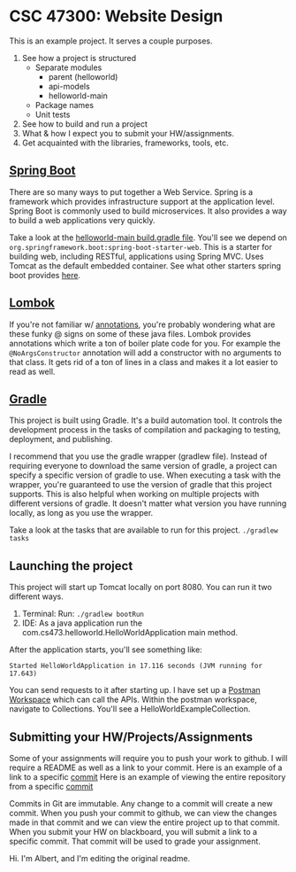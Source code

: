 # CSC 47300: Website Design

This is an example project. It serves a couple purposes.

1. See how a project is structured
    - Separate modules
        - parent (helloworld)
        - api-models
        - helloworld-main
    - Package names
    - Unit tests
2. See how to build and run a project
3. What & how I expect you to submit your HW/assignments.
4. Get acquainted with the libraries, frameworks, tools, etc.

## [Spring Boot](https://spring.io/projects/spring-boot#overview)
There are so many ways to put together a Web Service. Spring is a framework which provides infrastructure support at the application level. Spring Boot is commonly used to build microservices. It also provides a way to build a web applications very quickly.

Take a look at the [helloworld-main build.gradle file](../helloworld-main/build.gradle). You'll see we depend on `org.springframework.boot:spring-boot-starter-web`. This is a starter for building web, including RESTful, applications using Spring MVC. Uses Tomcat as the default embedded container. See what other starters spring boot provides [here](https://docs.spring.io/spring-boot/docs/2.2.2.RELEASE/reference/htmlsingle/#using-boot-starter).

## [Lombok](https://projectlombok.org/)
If you're not familiar w/ [annotations](https://docs.oracle.com/javase/tutorial/java/annotations/), you're probably wondering what are these funky @ signs on some of these java files. Lombok provides annotations which write a ton of boiler plate code for you. For example the `@NoArgsConstructor` annotation will add a constructor with no arguments to that class. It gets rid of a ton of lines in a class and makes it a lot easier to read as well.

## [Gradle](https://docs.gradle.org/current/userguide/userguide.html)
This project is built using Gradle. It's a build automation tool. It controls the development process in the tasks of compilation and packaging to testing, deployment, and publishing.

I recommend that you use the gradle wrapper (gradlew file). Instead of requiring everyone to download the same version of gradle, a project can specify a specific version of gradle to use. When executing a task with the wrapper, you're guaranteed to use the version of gradle that this project supports. This is also helpful when working on multiple projects with different versions of gradle. It doesn't matter what version you have running locally, as long as you use the wrapper.

Take a look at the tasks that are available to run for this project.
`./gradlew tasks`

## Launching the project
This project will start up Tomcat locally on port 8080.
You can run it two different ways.

1. Terminal:
Run: `./gradlew bootRun`
2. IDE:
As a java application run the com.cs473.helloworld.HelloWorldApplication main method.

After the application starts, you'll see something like:
```
Started HelloWorldApplication in 17.116 seconds (JVM running for 17.643)
```

You can send requests to it after starting up. I have set up a [Postman Workspace](https://app.getpostman.com/join-team?invite_code=a5890d1c0b4165b6faed150ca15e2c4b&ws=8b82b292-7236-430a-946a-7c5ec65e1864) which can call the APIs.
Within the postman workspace, navigate to Collections. You'll see a HelloWorldExampleCollection.

## Submitting your HW/Projects/Assignments
Some of your assignments will require you to push your work to github. I will require a README as well as a link to your commit.
Here is an example of a link to a specific [commit](https://github.com/michelle-sasson/teaching_cs473/commit/c90576a2dabf0fafc37742c9240ff1f2d10563c4)
Here is an example of viewing the entire repository from a specific [commit](https://github.com/michelle-sasson/teaching_cs473/tree/c90576a2dabf0fafc37742c9240ff1f2d10563c4)

Commits in Git are immutable. Any change to a commit will create a new commit. When you push your commit to github, we can view the changes made in that commit and we can view the entire project up to that commit. When you submit your HW on blackboard, you will submit a link to a specific commit. That commit will be used to grade your assignment.

Hi. I'm Albert, and I'm editing the original readme.

